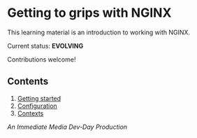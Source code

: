 # Getting to grips with NGINX

This learning material is an introduction to working with NGINX.

Current status: **EVOLVING**

Contributions welcome!

## Contents

1. [Getting started](/md/getting-started.md)
2. [Configuration](/md/config-files.md)
3. [Contexts](/md/contexts.md)

_An Immediate Media Dev-Day Production_
